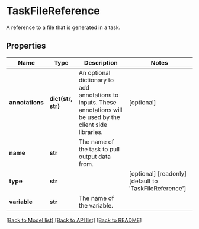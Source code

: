 # TaskFileReference

A reference to a file that is generated in a task.
## Properties
Name | Type | Description | Notes
------------ | ------------- | ------------- | -------------
**annotations** | **dict(str, str)** | An optional dictionary to add annotations to inputs. These annotations will be used by the client side libraries. | [optional] 
**name** | **str** | The name of the task to pull output data from. | 
**type** | **str** |  | [optional] [readonly] [default to 'TaskFileReference']
**variable** | **str** | The name of the variable. | 

[[Back to Model list]](../README.md#documentation-for-models) [[Back to API list]](../README.md#documentation-for-api-endpoints) [[Back to README]](../README.md)


